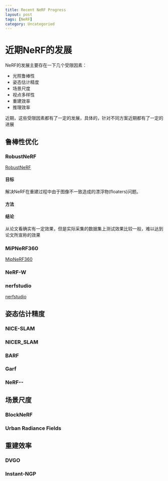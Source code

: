 ```yaml
---
title: Recent NeRF Progress
layout: post
tags: [NeRF]
category: Uncategoried
---
```


# 近期NeRF的发展

NeRF的发展主要存在一下几个受限因素：
* 光照鲁棒性
* 姿态估计精度
* 场景尺度
* 视点多样性
* 重建效率
* 推理效率

近期，这些受限因素都有了一定的发展，具体的，针对不同方案近期都有了一定的进展

## 鲁棒性优化
### RobustNeRF
[RobustNeRF](https://robustnerf.github.io/public/)
#### 目标
解决NeRF在重建过程中由于图像不一致造成的漂浮物(floaters)问题。
#### 方法


#### 结论
从论文看确实有一定效果，但是实际采集的数据集上测试效果比较一般，难以达到论文所宣称的效果

### MiPNeRF360
[MipNeRF360](https://jonbarron.info/mipnerf360/)


### NeRF-W



### nerfstudio
[nerfstudio]()



## 姿态估计精度

### NICE-SLAM

### NICER_SLAM



### BARF

### Garf


### NeRF--

###

## 场景尺度
### BlockNeRF

### Urban Radiance Fields

## 重建效率

### DVGO

### Instant-NGP


